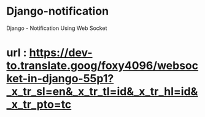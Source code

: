 # Django-notification
Django - Notification Using Web Socket 

# url : https://dev-to.translate.goog/foxy4096/websocket-in-django-55p1?_x_tr_sl=en&_x_tr_tl=id&_x_tr_hl=id&_x_tr_pto=tc
